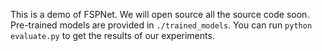 This is a demo of FSPNet. We will open source all the source code soon. Pre-trained models are provided in `./trained_models`. You can run `python evaluate.py` to get the results of our experiments.

